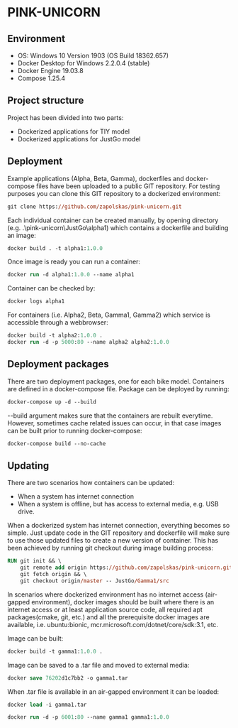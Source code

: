 # PINK-UNICORN

## Environment

- OS: Windows 10 Version 1903 (OS Build 18362.657)
- Docker Desktop for Windows 2.2.0.4 (stable)
- Docker Engine 19.03.8
- Compose 1.25.4

## Project structure

Project has been divided into two parts:
- Dockerized applications for TIY model
- Dockerized applications for JustGo model

## Deployment

Example applications (Alpha, Beta, Gamma), dockerfiles and docker-compose files have been uploaded to a public GIT repository. For testing purposes you can clone this GIT repository to a dockerized environment:

```ps
git clone https://github.com/zapolskas/pink-unicorn.git
```

Each individual container can be created manually, by opening directory (e.g. .\pink-unicorn\JustGo\alpha1) which contains a dockerfile and building an image:

```ps
docker build . -t alpha1:1.0.0
```

Once image is ready you can run a container:

```ps
docker run -d alpha1:1.0.0 --name alpha1
```

Container can be checked by:

```ps
docker logs alpha1
```

For containers (i.e. Alpha2, Beta, Gamma1, Gamma2) which service is accessible through a webbrowser:

```ps
docker build -t alpha2:1.0.0 .
docker run -d -p 5000:80 --name alpha2 alpha2:1.0.0
```

## Deployment packages

There are two deployment packages, one for each bike model. Containers are defined in a docker-compose file. Package can be deployed by running:

```ps
docker-compose up -d --build
```

--build argument makes sure that the containers are rebuilt everytime. However, sometimes cache related issues can occur, in that case images can be built prior to running docker-compose:

```ps
docker-compose build --no-cache
```

## Updating

There are two scenarios how containers can be updated:

- When a system has internet connection
- When a system is offline, but has access to external media, e.g. USB drive.

When a dockerized system has internet connection, everything becomes so simple. Just update code in the GIT repository and dockerfile will make sure to use those updated files to create a new version of container. This has been achieved by running git checkout during image building process:

```ps
RUN git init && \
    git remote add origin https://github.com/zapolskas/pink-unicorn.git && \
    git fetch origin && \
    git checkout origin/master -- JustGo/Gamma1/src
```

In scenarios where dockerized environment has no internet access (air-gapped environment), docker images should be built where there is an internet access or at least application source code, all required apt packages(cmake, git, etc.) and all the prerequisite docker images are available, i.e. ubuntu:bionic, mcr.microsoft.com/dotnet/core/sdk:3.1, etc.

Image can be built:

```ps
docker build -t gamma1:1.0.0 .
```

Image can be saved to a .tar file and moved to external media:

```ps
docker save 76202d1c7bb2 -o gamma1.tar
```

When .tar file is available in an air-gapped environment it can be loaded:

```ps
docker load -i gamma1.tar
```

```ps
docker run -d -p 6001:80 --name gamma1 gamma1:1.0.0
```
